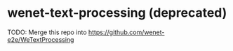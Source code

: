 # wenet-text-processing (deprecated)

TODO: Merge this repo into https://github.com/wenet-e2e/WeTextProcessing
